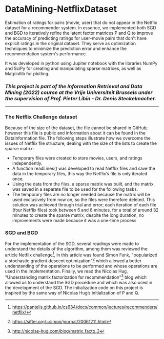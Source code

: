 # DataMining-NetflixDataset
Estimation of ratings for pairs (movie, user) that do not appear in the Netflix dataset for a recommender system. In essence, we implemented both SGD and BGD to iteratively refine the latent factor matrices P and Q to improve the accuracy of predicting ratings for user-movie pairs that don't have explicit ratings in the original dataset. They serve as optimization techniques to minimize the prediction error and enhance the recommendation system's performance.

It was developed in python using Jupiter notebook with the libraries NumPy and SciPy for creating and manipulating sparse matrices, as well as Matplotlib for plotting.
### _This project is part of the Information Retrieval and Data Mining (2022) course at the Vrije Universiteit Brussels under the supervision of Prof. Pieter Libin - Dr. Denis Steckelmacher._
---
### The Netflix Challenge dataset
Because of the size of the dataset, the file cannot be shared in GitHub; however this file is public and information about it can be found in the DataInformation file.
The following steps illustrate how we overcome the issues of Netflix file structure, dealing with the size of the lists to create the sparse matrix:
- Temporary files were created to store movies, users, and ratings independently.
- A function readLines() was developed to read Netflix files and save the data in the temporary files, this way the Netflix’s file is only iterated once.
- Using the data from the files, a sparse matrix was built, and the matrix was saved in a separate file to be used for the following tasks.
- The temporary files are no longer needed because the matrix will be used exclusively from now on, so the files were therefore deleted.
This solution was achieved through trial and error; each iteration of each file (four Netflix files) took between 6 and 8 minutes, for a total of around 32 minutes to create the sparse matrix; despite the long duration, no improvements were made because it was a one-time process

### SGD and BGD
For the implementation of the SGD, several readings were made to understand the details of the algorithm, among them was reviewed the article Netflix challenge[^1], in this article was found Simon Funk, "popularized a stochastic gradient descent optimization"[^2] which allowed a better understanding of the operations to be performed and whose operations are used in the implementation. Finally, we read the Nicolas Hug, "Understanding matrix factorization for recommendation"[^3] blog which allowed us to understand the SGD procedure and which was also used in the development of the SGD. The initialization code on this project is inspired by the same way of Nicolas Hug’s initialization of P and Q. 

[^1]: https://pantelis.github.io/cs634/docs/common/lectures/recommenders/netflix/
[^2]: https://sifter.org/~simon/journal/20061211.html
[^3]: http://nicolas-hug.com/blog/matrix_facto_3
